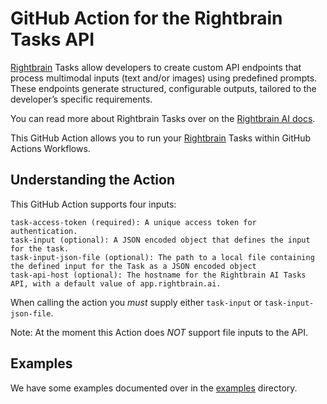 # GitHub Action for the Rightbrain Tasks API

[Rightbrain](https://rightbrain.ai/) Tasks allow developers to create custom API endpoints that process multimodal inputs (text and/or images) using predefined prompts. These endpoints generate structured, configurable outputs, tailored to the developer’s specific requirements.

You can read more about Rightbrain Tasks over on the [Rightbrain AI docs](https://docs.rightbrain.ai).

This GitHub Action allows you to run your [Rightbrain](https://rightbrain.ai/) Tasks within GitHub Actions Workflows.

## Understanding the Action

This GitHub Action supports four inputs:

    task-access-token (required): A unique access token for authentication.
    task-input (optional): A JSON encoded object that defines the input for the task.
    task-input-json-file (optional): The path to a local file containing the defined input for the Task as a JSON encoded object
    task-api-host (optional): The hostname for the Rightbrain AI Tasks API, with a default value of app.rightbrain.ai.

When calling the action you _must_ supply either `task-input` or `task-input-json-file`.

Note: At the moment this Action does _NOT_ support file inputs to the API.

## Examples

We have some examples documented over in the [examples](./examples/README.md) directory.
